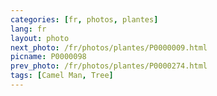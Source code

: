 ```yaml
---
categories: [fr, photos, plantes]
lang: fr
layout: photo
next_photo: /fr/photos/plantes/P0000009.html
picname: P0000098
prev_photo: /fr/photos/plantes/P0000274.html
tags: [Camel Man, Tree]
---
```

